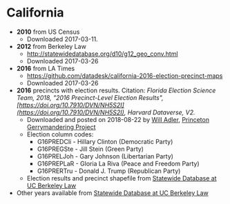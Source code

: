 # California

- **2010** from US Census
    - Downloaded 2017-03-11.
- **2012** from Berkeley Law
    - http://statewidedatabase.org/d10/g12_geo_conv.html
    - Downloaded 2017-03-26
- **2016** from LA Times
    - https://github.com/datadesk/california-2016-election-precinct-maps
    - Downloaded 2017-03-26
- **2016** precincts with election results. Citation: _Florida Election Science Team, 2018, "2016 Precinct-Level Election Results", [https://doi.org/10.7910/DVN/NH5S2I](https://doi.org/10.7910/DVN/NH5S2I), Harvard Dataverse, V2._
  - Downloaded and posted on 2018-08-22 by [Will Adler](https://github.com/wtadler), [Princeton Gerrymandering Project](http://gerrymander.princeton.edu/)
  - Election column codes:
    - G16PREDCli - Hillary Clinton (Democratic Party)
    - G16PREGSte - Jill Stein (Green Party)
    - G16PRELJoh - Gary Johnson (Libertarian Party)
    - G16PREPLaR - Gloria La Riva (Peace and Freedom Party)
    - G16PRERTru - Donald J. Trump (Republican Party)
  - Election results and precinct shapefile from [Statewide Database at UC Berkeley Law](http://statewidedatabase.org/d10/g16.html)
- Other years available from [Statewide Database at UC Berkeley Law](http://statewidedatabase.org/data.html)